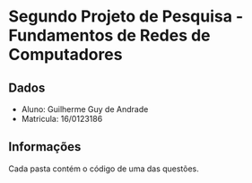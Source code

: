 # Segundo Projeto de Pesquisa - Fundamentos de Redes de Computadores 

## Dados

- Aluno: Guilherme Guy de Andrade
- Matricula: 16/0123186


## Informações

Cada pasta contém o código de uma das questões.
